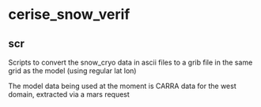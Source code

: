 # cerise_snow_verif

## scr
Scripts to convert the snow_cryo data in ascii files to a grib file
in the same  grid as the model (using regular lat lon)

The model data being used at the moment is CARRA data
for the west domain, extracted via a mars request

